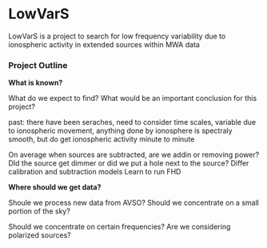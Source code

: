# LowVarS
LowVarS is a project to search for low frequency variability due to ionospheric activity in extended sources within MWA data

### Project Outline

**What is known?**

What do we expect to find? What would be an important conclusion for this project?

past: there have been seraches, need to consider time scales, variable due to ionospheric movement, anything done by ionosphere is spectraly smooth, but do get ionospheric activity minute to minute 

On average when sources are subtracted, are we addin or removing power? DId the source get dimmer or did we put a hole next to the source?
Differ calibration and subtraction models
Learn to run FHD


**Where should we get data?**

Shoule we process new data from AVSO? Should we concentrate on a small portion of the sky?

Should we concentrate on certain frequencies? Are we considering polarized sources?



